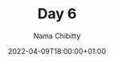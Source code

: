 ---
title: "Day 6"
episode: "6"
season: "1"
Description: "Day 6 of the Slack Hunger Games Podcast"
guid: "shg-06"
podcast: "isp/shg-06.mp3"
podcast_bytes: "3406547"
podcast_duration: "03:30"
date: 2022-04-09T18:00:00+01:00

author: "Nama Chibitty"
aliases: []
categories: []
---